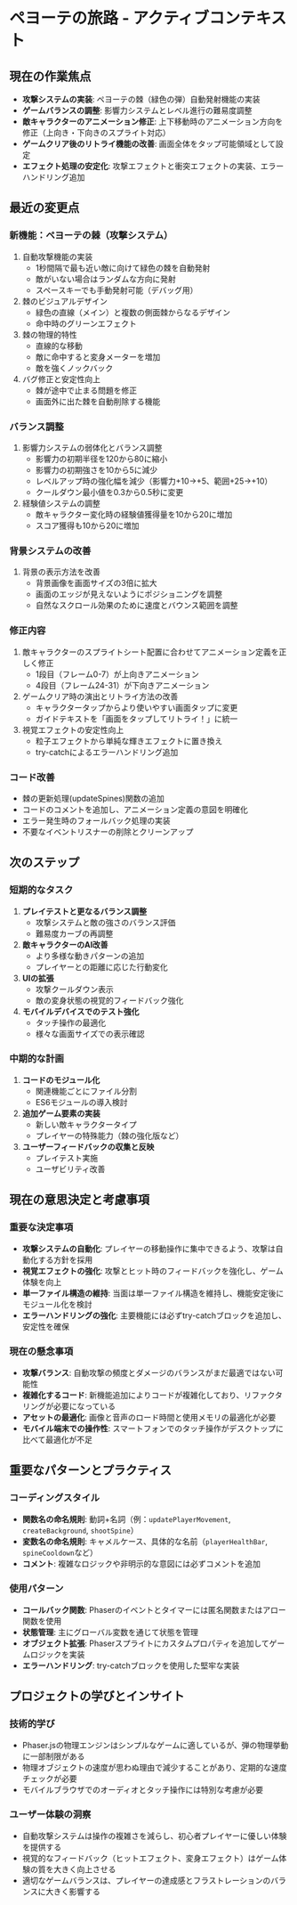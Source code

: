 # ペヨーテの旅路 - アクティブコンテキスト

## 現在の作業焦点

- **攻撃システムの実装**: ペヨーテの棘（緑色の弾）自動発射機能の実装
- **ゲームバランスの調整**: 影響力システムとレベル進行の難易度調整
- **敵キャラクターのアニメーション修正**: 上下移動時のアニメーション方向を修正（上向き・下向きのスプライト対応）
- **ゲームクリア後のリトライ機能の改善**: 画面全体をタップ可能領域として設定
- **エフェクト処理の安定化**: 攻撃エフェクトと衝突エフェクトの実装、エラーハンドリング追加

## 最近の変更点

### 新機能：ペヨーテの棘（攻撃システム）
1. 自動攻撃機能の実装
   - 1秒間隔で最も近い敵に向けて緑色の棘を自動発射
   - 敵がいない場合はランダムな方向に発射
   - スペースキーでも手動発射可能（デバッグ用）
2. 棘のビジュアルデザイン
   - 緑色の直線（メイン）と複数の側面棘からなるデザイン
   - 命中時のグリーンエフェクト
3. 棘の物理的特性
   - 直線的な移動
   - 敵に命中すると変身メーターを増加
   - 敵を強くノックバック
4. バグ修正と安定性向上
   - 棘が途中で止まる問題を修正
   - 画面外に出た棘を自動削除する機能

### バランス調整
1. 影響力システムの弱体化とバランス調整
   - 影響力の初期半径を120から80に縮小
   - 影響力の初期強さを10から5に減少
   - レベルアップ時の強化幅を減少（影響力+10→+5、範囲+25→+10）
   - クールダウン最小値を0.3から0.5秒に変更
2. 経験値システムの調整
   - 敵キャラクター変化時の経験値獲得量を10から20に増加
   - スコア獲得も10から20に増加

### 背景システムの改善
1. 背景の表示方法を改善
   - 背景画像を画面サイズの3倍に拡大
   - 画面のエッジが見えないようにポジショニングを調整
   - 自然なスクロール効果のために速度とバウンス範囲を調整

### 修正内容
1. 敵キャラクターのスプライトシート配置に合わせてアニメーション定義を正しく修正
   - 1段目（フレーム0-7）が上向きアニメーション
   - 4段目（フレーム24-31）が下向きアニメーション
2. ゲームクリア時の演出とリトライ方法の改善
   - キャラクタータップからより使いやすい画面タップに変更
   - ガイドテキストを「画面をタップしてリトライ！」に統一
3. 視覚エフェクトの安定性向上
   - 粒子エフェクトから単純な輝きエフェクトに置き換え
   - try-catchによるエラーハンドリング追加

### コード改善
- 棘の更新処理(updateSpines)関数の追加
- コードのコメントを追加し、アニメーション定義の意図を明確化
- エラー発生時のフォールバック処理の実装
- 不要なイベントリスナーの削除とクリーンアップ

## 次のステップ

### 短期的なタスク
1. **プレイテストと更なるバランス調整**
   - 攻撃システムと敵の強さのバランス評価
   - 難易度カーブの再調整
2. **敵キャラクターのAI改善**
   - より多様な動きパターンの追加
   - プレイヤーとの距離に応じた行動変化
3. **UIの拡張**
   - 攻撃クールダウン表示
   - 敵の変身状態の視覚的フィードバック強化
4. **モバイルデバイスでのテスト強化**
   - タッチ操作の最適化
   - 様々な画面サイズでの表示確認

### 中期的な計画
1. **コードのモジュール化**
   - 関連機能ごとにファイル分割
   - ES6モジュールの導入検討
2. **追加ゲーム要素の実装**
   - 新しい敵キャラクタータイプ
   - プレイヤーの特殊能力（棘の強化版など）
3. **ユーザーフィードバックの収集と反映**
   - プレイテスト実施
   - ユーザビリティ改善

## 現在の意思決定と考慮事項

### 重要な決定事項
- **攻撃システムの自動化**: プレイヤーの移動操作に集中できるよう、攻撃は自動化する方針を採用
- **視覚エフェクトの強化**: 攻撃とヒット時のフィードバックを強化し、ゲーム体験を向上
- **単一ファイル構造の維持**: 当面は単一ファイル構造を維持し、機能安定後にモジュール化を検討
- **エラーハンドリングの強化**: 主要機能には必ずtry-catchブロックを追加し、安定性を確保

### 現在の懸念事項
- **攻撃バランス**: 自動攻撃の頻度とダメージのバランスがまだ最適ではない可能性
- **複雑化するコード**: 新機能追加によりコードが複雑化しており、リファクタリングが必要になっている
- **アセットの最適化**: 画像と音声のロード時間と使用メモリの最適化が必要
- **モバイル端末での操作性**: スマートフォンでのタッチ操作がデスクトップに比べて最適化が不足

## 重要なパターンとプラクティス

### コーディングスタイル
- **関数名の命名規則**: 動詞+名詞（例：`updatePlayerMovement`, `createBackground`, `shootSpine`）
- **変数名の命名規則**: キャメルケース、具体的な名前（`playerHealthBar`, `spineCooldown`など）
- **コメント**: 複雑なロジックや非明示的な意図には必ずコメントを追加

### 使用パターン
- **コールバック関数**: Phaserのイベントとタイマーには匿名関数またはアロー関数を使用
- **状態管理**: 主にグローバル変数を通じて状態を管理
- **オブジェクト拡張**: Phaserスプライトにカスタムプロパティを追加してゲームロジックを実装
- **エラーハンドリング**: try-catchブロックを使用した堅牢な実装

## プロジェクトの学びとインサイト

### 技術的学び
- Phaser.jsの物理エンジンはシンプルなゲームに適しているが、弾の物理挙動に一部制限がある
- 物理オブジェクトの速度が思わぬ理由で減少することがあり、定期的な速度チェックが必要
- モバイルブラウザでのオーディオとタッチ操作には特別な考慮が必要

### ユーザー体験の洞察
- 自動攻撃システムは操作の複雑さを減らし、初心者プレイヤーに優しい体験を提供する
- 視覚的なフィードバック（ヒットエフェクト、変身エフェクト）はゲーム体験の質を大きく向上させる
- 適切なゲームバランスは、プレイヤーの達成感とフラストレーションのバランスに大きく影響する 